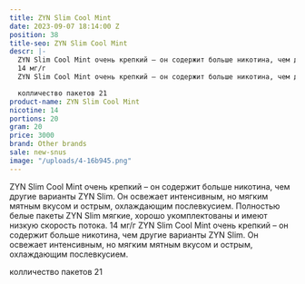```yaml
---
title: ZYN Slim Cool Mint
date: 2023-09-07 18:14:00 Z
position: 38
title-seo: ZYN Slim Cool Mint
descr: |-
  ZYN Slim Cool Mint очень крепкий – он содержит больше никотина, чем другие варианты ZYN Slim. Он освежает интенсивным, но мягким мятным вкусом и острым, охлаждающим послевкусием. Полностью белые пакеты ZYN Slim мягкие, хорошо укомплектованы и имеют низкую скорость потока.
  14 мг/г
  ZYN Slim Cool Mint очень крепкий – он содержит больше никотина, чем другие варианты ZYN Slim. Он освежает интенсивным, но мягким мятным вкусом и острым, охлаждающим послевкусием.

  колличество пакетов 21
product-name: ZYN Slim Cool Mint
nicotine: 14
portions: 20
gram: 20
price: 3000
brand: Other brands
sale: new-snus
image: "/uploads/4-16b945.png"
---
```


ZYN Slim Cool Mint очень крепкий – он содержит больше никотина, чем другие варианты ZYN Slim. Он освежает интенсивным, но мягким мятным вкусом и острым, охлаждающим послевкусием. Полностью белые пакеты ZYN Slim мягкие, хорошо укомплектованы и имеют низкую скорость потока.
14 мг/г
ZYN Slim Cool Mint очень крепкий – он содержит больше никотина, чем другие варианты ZYN Slim. Он освежает интенсивным, но мягким мятным вкусом и острым, охлаждающим послевкусием.

колличество пакетов 21